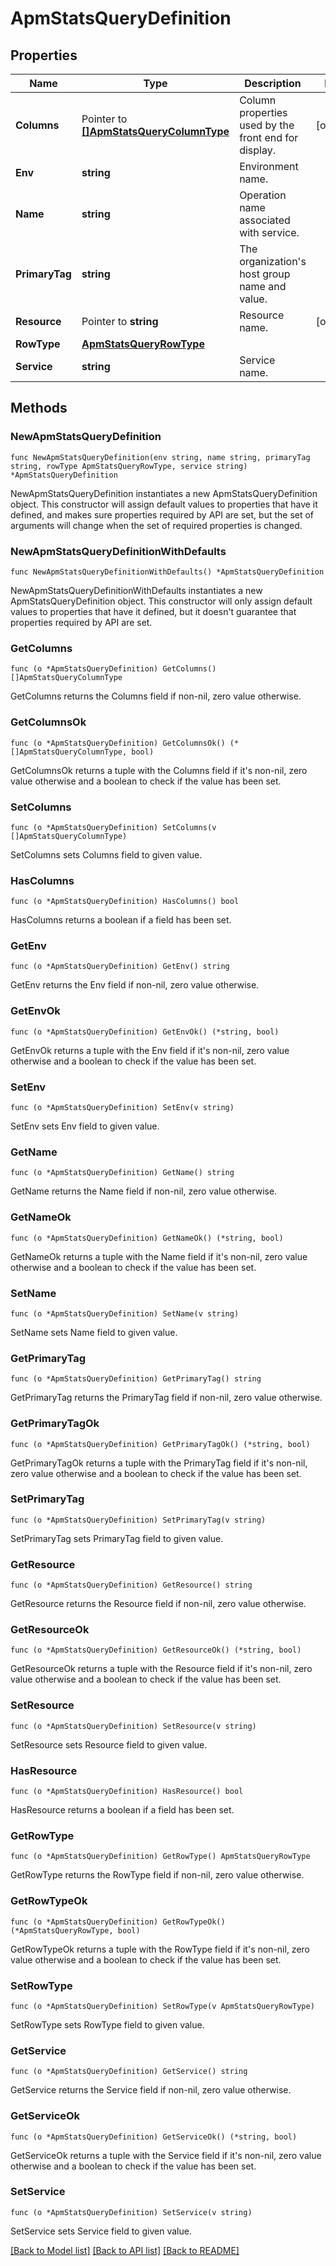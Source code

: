 # ApmStatsQueryDefinition

## Properties

| Name           | Type                                                                   | Description                                          | Notes      |
| -------------- | ---------------------------------------------------------------------- | ---------------------------------------------------- | ---------- |
| **Columns**    | Pointer to [**[]ApmStatsQueryColumnType**](ApmStatsQueryColumnType.md) | Column properties used by the front end for display. | [optional] |
| **Env**        | **string**                                                             | Environment name.                                    |
| **Name**       | **string**                                                             | Operation name associated with service.              |
| **PrimaryTag** | **string**                                                             | The organization&#39;s host group name and value.    |
| **Resource**   | Pointer to **string**                                                  | Resource name.                                       | [optional] |
| **RowType**    | [**ApmStatsQueryRowType**](ApmStatsQueryRowType.md)                    |                                                      |
| **Service**    | **string**                                                             | Service name.                                        |

## Methods

### NewApmStatsQueryDefinition

`func NewApmStatsQueryDefinition(env string, name string, primaryTag string, rowType ApmStatsQueryRowType, service string) *ApmStatsQueryDefinition`

NewApmStatsQueryDefinition instantiates a new ApmStatsQueryDefinition object.
This constructor will assign default values to properties that have it defined,
and makes sure properties required by API are set, but the set of arguments
will change when the set of required properties is changed.

### NewApmStatsQueryDefinitionWithDefaults

`func NewApmStatsQueryDefinitionWithDefaults() *ApmStatsQueryDefinition`

NewApmStatsQueryDefinitionWithDefaults instantiates a new ApmStatsQueryDefinition object.
This constructor will only assign default values to properties that have it defined,
but it doesn't guarantee that properties required by API are set.

### GetColumns

`func (o *ApmStatsQueryDefinition) GetColumns() []ApmStatsQueryColumnType`

GetColumns returns the Columns field if non-nil, zero value otherwise.

### GetColumnsOk

`func (o *ApmStatsQueryDefinition) GetColumnsOk() (*[]ApmStatsQueryColumnType, bool)`

GetColumnsOk returns a tuple with the Columns field if it's non-nil, zero value otherwise
and a boolean to check if the value has been set.

### SetColumns

`func (o *ApmStatsQueryDefinition) SetColumns(v []ApmStatsQueryColumnType)`

SetColumns sets Columns field to given value.

### HasColumns

`func (o *ApmStatsQueryDefinition) HasColumns() bool`

HasColumns returns a boolean if a field has been set.

### GetEnv

`func (o *ApmStatsQueryDefinition) GetEnv() string`

GetEnv returns the Env field if non-nil, zero value otherwise.

### GetEnvOk

`func (o *ApmStatsQueryDefinition) GetEnvOk() (*string, bool)`

GetEnvOk returns a tuple with the Env field if it's non-nil, zero value otherwise
and a boolean to check if the value has been set.

### SetEnv

`func (o *ApmStatsQueryDefinition) SetEnv(v string)`

SetEnv sets Env field to given value.

### GetName

`func (o *ApmStatsQueryDefinition) GetName() string`

GetName returns the Name field if non-nil, zero value otherwise.

### GetNameOk

`func (o *ApmStatsQueryDefinition) GetNameOk() (*string, bool)`

GetNameOk returns a tuple with the Name field if it's non-nil, zero value otherwise
and a boolean to check if the value has been set.

### SetName

`func (o *ApmStatsQueryDefinition) SetName(v string)`

SetName sets Name field to given value.

### GetPrimaryTag

`func (o *ApmStatsQueryDefinition) GetPrimaryTag() string`

GetPrimaryTag returns the PrimaryTag field if non-nil, zero value otherwise.

### GetPrimaryTagOk

`func (o *ApmStatsQueryDefinition) GetPrimaryTagOk() (*string, bool)`

GetPrimaryTagOk returns a tuple with the PrimaryTag field if it's non-nil, zero value otherwise
and a boolean to check if the value has been set.

### SetPrimaryTag

`func (o *ApmStatsQueryDefinition) SetPrimaryTag(v string)`

SetPrimaryTag sets PrimaryTag field to given value.

### GetResource

`func (o *ApmStatsQueryDefinition) GetResource() string`

GetResource returns the Resource field if non-nil, zero value otherwise.

### GetResourceOk

`func (o *ApmStatsQueryDefinition) GetResourceOk() (*string, bool)`

GetResourceOk returns a tuple with the Resource field if it's non-nil, zero value otherwise
and a boolean to check if the value has been set.

### SetResource

`func (o *ApmStatsQueryDefinition) SetResource(v string)`

SetResource sets Resource field to given value.

### HasResource

`func (o *ApmStatsQueryDefinition) HasResource() bool`

HasResource returns a boolean if a field has been set.

### GetRowType

`func (o *ApmStatsQueryDefinition) GetRowType() ApmStatsQueryRowType`

GetRowType returns the RowType field if non-nil, zero value otherwise.

### GetRowTypeOk

`func (o *ApmStatsQueryDefinition) GetRowTypeOk() (*ApmStatsQueryRowType, bool)`

GetRowTypeOk returns a tuple with the RowType field if it's non-nil, zero value otherwise
and a boolean to check if the value has been set.

### SetRowType

`func (o *ApmStatsQueryDefinition) SetRowType(v ApmStatsQueryRowType)`

SetRowType sets RowType field to given value.

### GetService

`func (o *ApmStatsQueryDefinition) GetService() string`

GetService returns the Service field if non-nil, zero value otherwise.

### GetServiceOk

`func (o *ApmStatsQueryDefinition) GetServiceOk() (*string, bool)`

GetServiceOk returns a tuple with the Service field if it's non-nil, zero value otherwise
and a boolean to check if the value has been set.

### SetService

`func (o *ApmStatsQueryDefinition) SetService(v string)`

SetService sets Service field to given value.

[[Back to Model list]](../README.md#documentation-for-models) [[Back to API list]](../README.md#documentation-for-api-endpoints) [[Back to README]](../README.md)
